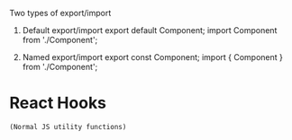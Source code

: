 Two types of export/import

1. Default export/import
export default Component;
import Component from './Component';

2. Named export/import
export const Component;
import { Component } from './Component';


# React Hooks
    (Normal JS utility functions)